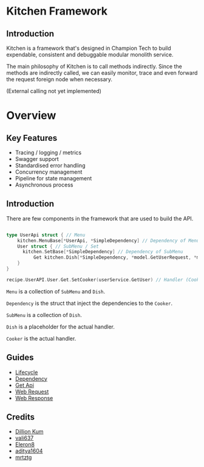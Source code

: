 # Kitchen Framework

## Introduction

Kitchen is a framework that's designed in Champion Tech to build expendable, consistent and debuggable modular monolith service.

The main philosophy of Kitchen is to call methods indirectly. Since the methods are indirectly called, we can easily monitor, trace and even forward the request foreign node when necessary.

(External calling not yet implemented)

# Overview

## Key Features


- Tracing / logging / metrics
- Swagger support
- Standardised error handling
- Concurrency management
- Pipeline for state management
- Asynchronous process

## Introduction

There are few components in the framework that are used to build the API.

```go

type UserApi struct { // Menu
	kitchen.MenuBase[*UserApi, *SimpleDependency] // Dependency of Menu
	User struct { // SubMenu / Set
      kitchen.SetBase[*SimpleDependency] // Dependency of SubMenu
		  Get kitchen.Dish[*SimpleDependency, *model.GetUserRequest, *model.GetUserResponse] // Placeholder (Dish)
	}
}

recipe.UserAPI.User.Get.SetCooker(userService.GetUser) // Handler (Cooker)

```

`Menu` is a collection of `SubMenu` and `Dish`.

`Dependency` is the struct that inject the dependencies to the `Cooker`.

`SubMenu` is a collection of `Dish`.

`Dish` is a placeholder for the actual handler.

`Cooker` is the actual handler.

## Guides
- [Lifecycle](./guide/lifecycle.md)
- [Dependency](./guide/dependency.md)
- [Get Api](./guide/create_get_api.md)
- [Web Request](./guide/request.md)
- [Web Response](./guide/response.md)

## Credits
- [Dillion Kum](https://github.com/dkishere)
- [vali637](https://github.com/vali637)
- [Eleron8](https://github.com/Eleron8)
- [aditya1604](https://github.com/aditya1604)
- [mrtztg](https://github.com/mrtztg)